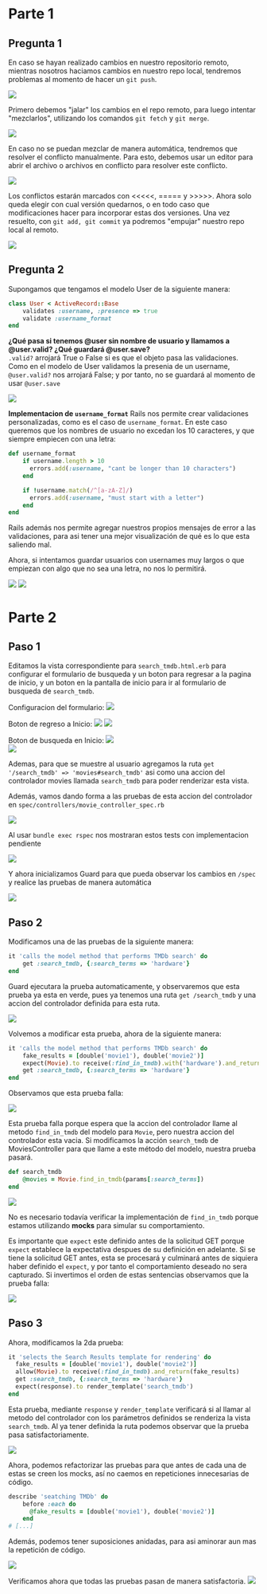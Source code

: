 # Parte 1
## Pregunta 1
En caso se hayan realizado cambios en nuestro repositorio remoto, mientras nosotros haciamos cambios en nuestro repo local, tendremos problemas al momento de hacer un `git push`. 

![](./imgs/MergeFail.png)

Primero debemos "jalar" los cambios en el repo remoto, para luego intentar "mezclarlos", utilizando los comandos `git fetch` y `git merge`.

![](./imgs/FetchAndMergeError.png)

En caso no se puedan mezclar de manera automática, tendremos que resolver el conflicto manualmente. Para esto, debemos usar un editor para abrir el archivo o archivos en conflicto para resolver este conflicto. 

![](./imgs/conflicto.png)

Los conflictos estarán marcados con <<<<<, ===== y >>>>>. Ahora solo queda elegir con cual versión quedarnos, o en todo caso que modificaciones hacer para incorporar estas dos versiones. Una vez resuelto, con `git add, git commit` ya podremos "empujar" nuestro repo local al remoto.

![](./imgs/MergeSolved.png)

## Pregunta 2
Supongamos que tengamos el modelo User de la siguiente manera:

```ruby
class User < ActiveRecord::Base
    validates :username, :presence => true
    validate :username_format
end
```

**¿Qué pasa si tenemos @user sin nombre de usuario y llamamos a @user.valid? ¿Qué guardará @user.save?**  
`.valid?` arrojará True o False si es que el objeto pasa las validaciones. Como en el modelo de User validamos la presenia de un username, `@user.valid?` nos arrojará False; y por tanto, no se guardará al momento de usar `@user.save`

![](./imgs/WontSaveValidationError.png)

**Implementacion de `username_format`**
Rails nos permite crear validaciones personalizadas, como es el caso de `username_format`. En este caso queremos que los nombres de usuario no excedan los 10 caracteres, y que siempre empiecen con una letra:

```ruby
def username_format
    if username.length > 10
      errors.add(:username, "cant be longer than 10 characters")
    end

    if !username.match(/^[a-zA-Z]/)
      errors.add(:username, "must start with a letter")
    end
end
```

Rails además nos permite agregar nuestros propios mensajes de error a las validaciones, para asi tener una mejor visualización de qué es lo que esta saliendo mal.

Ahora, si intentamos guardar usuarios con usernames muy largos o que empiezan con algo que no sea una letra, no nos lo permitirá.

![](./imgs/FirstLetter.png)
![](./imgs/LongUsername.png)

# Parte 2

## Paso 1  
Editamos la vista correspondiente para `search_tmdb.html.erb` para configurar el formulario de busqueda y un boton para regresar a la pagina de inicio, y un boton en la pantalla de inicio para ir al formulario de busqueda de `search_tmdb`.

Configuracion del formulario:
![](./imgs/form_tag.png)  

Boton de regreso a Inicio:
![](./imgs/search_tmdb_button.png)
![](./imgs/boton1.png)  

Boton de busqueda en Inicio:
![](./imgs/search_tmdb_button.png)  
![](./imgs/boton2.png)

Ademas, para que se muestre al usuario agregamos la ruta `get '/search_tmdb' => 'movies#search_tmdb'` asi como una accion del controlador movies llamada `search_tmdb` para poder renderizar esta vista.

Además, vamos dando forma a las pruebas de esta accion del controlador en `spec/controllers/movie_controller_spec.rb`

![](./imgs/test1.png)  

Al usar `bundle exec rspec` nos mostraran estos tests con implementacion pendiente

![](./imgs/testpendiente.png)

Y ahora inicializamos Guard para que pueda observar los cambios en `/spec` y realice las pruebas de manera automática

![](./imgs/guard.png)

## Paso 2

Modificamos una de las pruebas de la siguiente manera:

```ruby
it 'calls the model method that performs TMDb search' do
    get :search_tmdb, {:search_terms => 'hardware'}
end
```

Guard ejecutara la prueba automaticamente, y observaremos que esta prueba ya esta en verde, pues ya tenemos una ruta `get /search_tmdb` y una accion del controlador definida para esta ruta.

![](./imgs/Prueba1Check.png)

Volvemos a modificar esta prueba, ahora de la siguiente manera:

```ruby
it 'calls the model method that performs TMDb search' do
    fake_results = [double('movie1'), double('movie2')]
    expect(Movie).to receive(:find_in_tmdb).with('hardware').and_return(fake_results)
    get :search_tmdb, {:search_terms => 'hardware'}
end
```

Observamos que esta prueba falla:

![](./imgs/Failure1.png)

Esta prueba falla porque espera que la accion del controlador llame al metodo `find_in_tmdb` del modelo para `Movie`, pero nuestra accion del controlador esta vacia. Si modificamos la acción `search_tmdb` de MoviesController para que llame a este método del modelo, nuestra prueba pasará. 

```ruby
def search_tmdb
    @movies = Movie.find_in_tmdb(params[:search_terms])
end
```

![](./imgs/Prueba1Check.png)

No es necesario todavía verificar la implementación de `find_in_tmdb` porque estamos utilizando **mocks** para simular su comportamiento.

Es importante que `expect` este definido antes de la solicitud GET porque `expect` establece la expectativa despues de su definición en adelante. Si se tiene la solicitud GET antes, esta se procesará y culminará antes de siquiera haber definido el `expect`, y por tanto el comportamiento deseado no sera capturado. Si invertimos el orden de estas sentencias observamos que la prueba falla:

![](./imgs/Failure1.png)

## Paso 3
Ahora, modificamos la 2da prueba:

```ruby
it 'selects the Search Results template for rendering' do
  fake_results = [double('movie1'), double('movie2')]
  allow(Movie).to receive(:find_in_tmdb).and_return(fake_results)
  get :search_tmdb, {:search_terms => 'hardware'}
  expect(response).to render_template('search_tmdb')
end
```

Esta prueba, mediante `response` y `render_template` verificará si al llamar al metodo del controlador con los parámetros definidos se renderiza la vista `search_tmdb`. Al ya tener definida la ruta podemos observar que la prueba pasa satisfactoriamente.

![](./imgs/Prueba2Check.png)

Ahora, podemos refactorizar las pruebas para que antes de cada una de estas se creen los mocks, así no caemos en repeticiones innecesarias de código.

```ruby
describe 'seatching TMDb' do
    before :each do
      @fake_results = [double('movie1'), double('movie2')]
    end
# [...]
```

Además, podemos tener suposiciones anidadas, para asi aminorar aun mas la repetición de código.

![](./imgs/SuposAnid.png)

Verificamos ahora que todas las pruebas pasan de manera satisfactoria.
![](./imgs/Allchecks.png)




